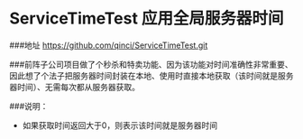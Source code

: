 # ServiceTimeTest 应用全局服务器时间
###地址 https://github.com/qinci/ServiceTimeTest.git

###前阵子公司项目做了个秒杀和特卖功能、因为该功能对时间准确性非常重要、因此想了个法子把服务器时间封装在本地、使用时直接本地获取（该时间就是服务器时间）、无需每次都从服务器获取。

###说明：
* 如果获取时间返回大于0，则表示该时间就是服务器时间
